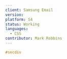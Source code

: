 ```yaml
---
client: Samsung Email
version:
platform: S4
status: Working
languages:
  - CSS
contributor: Mark Robbins
---
```


```css
#secdiv
```
